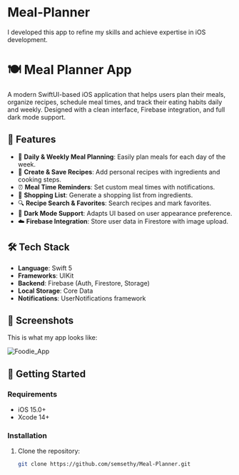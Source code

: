# Meal-Planner
I developed this app to refine my skills and achieve expertise in iOS development.

# 🍽️ Meal Planner App

A modern SwiftUI-based iOS application that helps users plan their meals, organize recipes, schedule meal times, and track their eating habits daily and weekly. Designed with a clean interface, Firebase integration, and full dark mode support.

## 📱 Features

- 📅 **Daily & Weekly Meal Planning**: Easily plan meals for each day of the week.
- 🍲 **Create & Save Recipes**: Add personal recipes with ingredients and cooking steps.
- ⏰ **Meal Time Reminders**: Set custom meal times with notifications.
- 🛒 **Shopping List**: Generate a shopping list from ingredients.
- 🔍 **Recipe Search & Favorites**: Search recipes and mark favorites.
- 🌙 **Dark Mode Support**: Adapts UI based on user appearance preference.
- ☁️ **Firebase Integration**: Store user data in Firestore with image upload.

## 🛠️ Tech Stack

- **Language**: Swift 5
- **Frameworks**: UIKit
- **Backend**: Firebase (Auth, Firestore, Storage)
- **Local Storage**: Core Data
- **Notifications**: UserNotifications framework

## 📸 Screenshots

This is what my app looks like:

![Foodie_App](https://github.com/user-attachments/assets/67e4ff09-c19b-4bcb-a896-4c54cc6e9f0f)


## 🚀 Getting Started

### Requirements

- iOS 15.0+
- Xcode 14+

### Installation

1. Clone the repository:
   ```bash
   git clone https://github.com/semsethy/Meal-Planner.git
